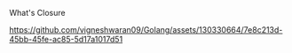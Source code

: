 What's Closure

https://github.com/vigneshwaran09/Golang/assets/130330664/7e8c213d-45bb-45fe-ac85-5d17a1017d51
